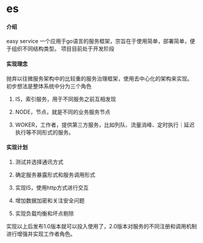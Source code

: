 # es

#### 介绍
easy service
一个应用于go语言的服务框架，宗旨在于使用简单，部署简单，便于组织不同结构类型。
项目目前处于开发阶段

#### 实现理念
抛弃以往微服务架构中的比较重的服务治理框架，使用去中心化的架构来实现。
初步想法是整体系统中分为三个角色

1. IS，索引服务，用于不同服务之前互相发现
   
2. NODE，节点，就是不同的业务服务节点
   
3. WOKER，工作者，提供第三方服务，比如列队、流量消峰、定时执行｜延迟执行等不同形式的服务。
#### 实现计划
1. 测试并选择通讯方式
   
2. 确定服务暴露形式和服务调用形式

3. 实现IS，使用http方式进行交互

4. 增加数据加密和关注安全问题

5. 实现负载均衡和坏点剔除
   
实现以上后发布1.0版本就可以投入使用了，2.0版本对服务的不同注册和调用机制进行增强并实现工作者角色。